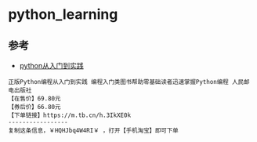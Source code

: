 # python_learning
## 参考
- [python从入门到实践](https://m.tb.cn/h.3IkXE0k)


```
正版Python编程从入门到实践 编程入门类图书帮助零基础读者迅速掌握Python编程 人民邮电出版社
【在售价】69.80元
【券后价】66.80元
【下单链接】https://m.tb.cn/h.3IkXE0k
-----------------
复制这条信息，￥HQHJbq4W4RI￥ ，打开【手机淘宝】即可下单
```
